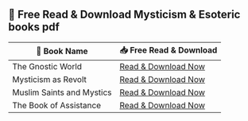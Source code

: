 ## 🔮 Free Read & Download Mysticism & Esoteric books pdf
| 📖 Book Name | 📥 Free Read & Download |
|-------------|------------------------|
| The Gnostic World | [Read & Download Now](https://lit2talks.com/the-gnostic-world-209) |
| Mysticism as Revolt | [Read & Download Now](https://lit2talks.com/mysticism-as-revolt-210) |
| Muslim Saints and Mystics | [Read & Download Now](https://lit2talks.com/muslim-saints-and-mystics-205) |
| The Book of Assistance | [Read & Download Now](https://lit2talks.com/the-book-of-assistance-206) |

